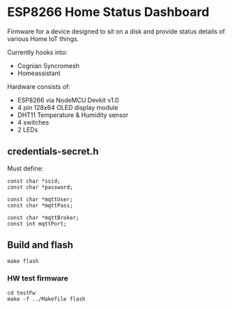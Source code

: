 # ESP8266 Home Status Dashboard

Firmware for a device designed to sit on a disk and provide status details
of various Home IoT things.

Currently hooks into:
* Cognian Syncromesh
* Homeassistant

Hardware consists of:
* ESP8266 via NodeMCU Devkit v1.0
* 4 pin 128x64 OLED display module
* DHT11 Temperature & Humidity sensor
* 4 switches
* 2 LEDs

## credentials-secret.h

Must define:
```
const char *ssid;
const char *password;

const char *mqttUser;
const char *mqttPass;

const char *mqttBroker;
const int mqttPort;
```

## Build and flash
`make flash`

### HW test firmware
```
cd testFw
make -f ../Makefile flash
```
